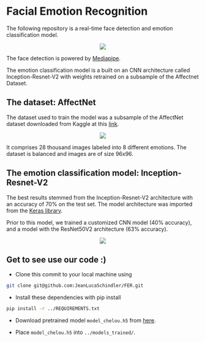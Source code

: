 # Facial Emotion Recognition
The following repository is a real-time face detection and emotion classification model.
<p align="center">
    <img src="output.gif">
</p>



The face detection is powered by [Mediapipe](https://ai.google.dev/edge/mediapipe/solutions/guide).

The emotion classification model is a built on an CNN architecture called Inception-Resnet-V2 with weights retrained on a subsample of the Affectnet Dataset.

## The dataset: AffectNet
The dataset used to train the model was a subsample of the AffectNet dataset downloaded from Kaggle at this [link](https://www.kaggle.com/datasets/noamsegal/affectnet-training-data).

<p align="center">
    <img src="https://www.catalyzex.com/_next/image?url=https%3A%2F%2Fai2-s2-public.s3.amazonaws.com%2Ffigures%2F2017-08-08%2Fcb243d093ecd339eda05205b7b2035a4b66a63f3%2F1-Figure1-1.png&w=640&q=75">
</p>

It comprises 28 thousand images labeled into 8 different emotions. The dataset is balanced and images are of size 96x96.


## The emotion classification model: Inception-Resnet-V2
The best results stemmed from the Inception-Resnet-V2 architecture with an accuracy of 70% on the test set. The model architecture was imported from the [Keras library](https://keras.io/api/applications/inceptionresnetv2/).

Prior to this model, we trained a customized CNN model (40% accuracy), and a model with the ResNet50V2 architecture (63% accuracy).


<p align="center">
    <img src="https://miro.medium.com/v2/resize:fit:1400/format:webp/1*6rGFjtxxqhDbIsfC9buEhA.jpeg">
</p>




## Get to see use our code :)
* Clone this commit to your local machine using

```bash
git clone git@github.com:JeanLucaSchindler/FER.git
```

* Install these dependencies with pip install

```bash
pip install -r ../REQUIREMENTS.txt
```

* Download pretrained model `model_chelou.h5` from [here](https://drive.google.com/file/d/1FbD9i83YNRpXwvbLhwROjR7OXkjTT7MZ/view?usp=drive_link).

* Place `model_chelou.h5` into `../models_trained/`.
